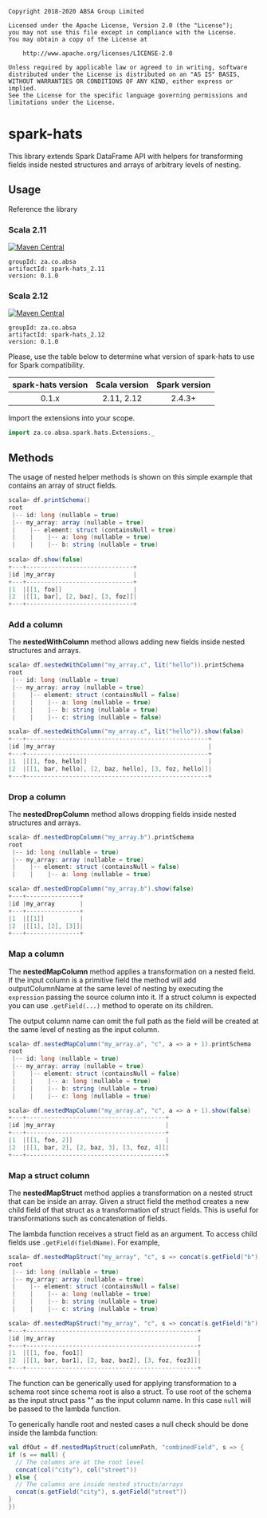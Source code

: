     Copyright 2018-2020 ABSA Group Limited
    
    Licensed under the Apache License, Version 2.0 (the "License");
    you may not use this file except in compliance with the License.
    You may obtain a copy of the License at
    
        http://www.apache.org/licenses/LICENSE-2.0
    
    Unless required by applicable law or agreed to in writing, software
    distributed under the License is distributed on an "AS IS" BASIS,
    WITHOUT WARRANTIES OR CONDITIONS OF ANY KIND, either express or implied.
    See the License for the specific language governing permissions and
    limitations under the License.

# spark-hats
This library extends Spark DataFrame API with helpers for transforming fields inside nested structures and arrays of
arbitrary levels of nesting.

## Usage

Reference the library

### Scala 2.11
[![Maven Central](https://maven-badges.herokuapp.com/maven-central/za.co.absa/spark-hats_2.11/badge.svg)](https://maven-badges.herokuapp.com/maven-central/za.co.absa/spark-hats_2.11)

```
groupId: za.co.absa
artifactId: spark-hats_2.11
version: 0.1.0
```

### Scala 2.12
[![Maven Central](https://maven-badges.herokuapp.com/maven-central/za.co.absa/spark-hats_2.12/badge.svg)](https://maven-badges.herokuapp.com/maven-central/za.co.absa/spark-hats_2.12)

```
groupId: za.co.absa
artifactId: spark-hats_2.12
version: 0.1.0
```

Please, use the table below to determine what version of spark-hats to use for Spark compatibility.

| spark-hats version | Scala version |  Spark version  |
|:------------------:|:-------------:|:---------------:|
|       0.1.x        |  2.11, 2.12   |     2.4.3+      |

Import the extensions into your scope.

```scala
import za.co.absa.spark.hats.Extensions._
```

## Methods

The usage of nested helper methods is shown on this simple example that contains an array of struct fields.

```scala
scala> df.printSchema()
root
 |-- id: long (nullable = true)
 |-- my_array: array (nullable = true)
 |    |-- element: struct (containsNull = true)
 |    |    |-- a: long (nullable = true)
 |    |    |-- b: string (nullable = true)
       
scala> df.show(false)
+---+------------------------------+
|id |my_array                      |
+---+------------------------------+
|1  |[[1, foo]]                    |
|2  |[[1, bar], [2, baz], [3, foz]]|
+---+------------------------------+
```

### Add a column
The **nestedWithColumn** method allows adding new fields inside nested structures and arrays.

```scala
scala> df.nestedWithColumn("my_array.c", lit("hello")).printSchema
root
 |-- id: long (nullable = true)
 |-- my_array: array (nullable = true)
 |    |-- element: struct (containsNull = false)
 |    |    |-- a: long (nullable = true)
 |    |    |-- b: string (nullable = true)
 |    |    |-- c: string (nullable = false)

scala> df.nestedWithColumn("my_array.c", lit("hello")).show(false)
+---+---------------------------------------------------+
|id |my_array                                           |
+---+---------------------------------------------------+
|1  |[[1, foo, hello]]                                  |
|2  |[[1, bar, hello], [2, baz, hello], [3, foz, hello]]|
+---+---------------------------------------------------+
```

### Drop a column
The **nestedDropColumn** method allows dropping fields inside nested structures and arrays.


```scala
scala> df.nestedDropColumn("my_array.b").printSchema
root
 |-- id: long (nullable = true)
 |-- my_array: array (nullable = true)
 |    |-- element: struct (containsNull = false)
 |    |    |-- a: long (nullable = true)

scala> df.nestedDropColumn("my_array.b").show(false)
+---+---------------+
|id |my_array       |
+---+---------------+
|1  |[[1]]          |
|2  |[[1], [2], [3]]|
+---+---------------+
```

### Map a column

The **nestedMapColumn** method applies a transformation on a nested field. If the input column is a primitive field the
method will add outputColumnName at the same level of nesting by executing the `expression` passing the source column
into it. If a struct column is expected you can use `.getField(...)` method to operate on its children.

The output column name can omit the full path as the field will be created at the same level of nesting as the input column.

```scala
scala> df.nestedMapColumn("my_array.a", "c", a => a + 1).printSchema
root
 |-- id: long (nullable = true)
 |-- my_array: array (nullable = true)
 |    |-- element: struct (containsNull = false)
 |    |    |-- a: long (nullable = true)
 |    |    |-- b: string (nullable = true)
 |    |    |-- c: long (nullable = true)

scala> df.nestedMapColumn("my_array.a", "c", a => a + 1).show(false)
+---+---------------------------------------+
|id |my_array                               |
+---+---------------------------------------+
|1  |[[1, foo, 2]]                          |
|2  |[[1, bar, 2], [2, baz, 3], [3, foz, 4]]|
+---+---------------------------------------+
```

### Map a struct column

The **nestedMapStruct** method applies a transformation on a nested struct that can be inside an array. Given a struct
field the method creates a new child field of that struct as a transformation of struct fields. This is useful for
transformations such as concatenation of fields.

The lambda function receives a struct field as an argument. To access child fields use `.getField(fieldName)`. For example, 

```scala
scala> df.nestedMapStruct("my_array", "c", s => concat(s.getField("b"), s.getField("a").cast("string")) ).printSchema
root
 |-- id: long (nullable = true)
 |-- my_array: array (nullable = true)
 |    |-- element: struct (containsNull = false)
 |    |    |-- a: long (nullable = true)
 |    |    |-- b: string (nullable = true)
 |    |    |-- c: string (nullable = true)

scala> df.nestedMapStruct("my_array", "c", s => concat(s.getField("b"), s.getField("a").cast("string")) ).show(false)
+---+------------------------------------------------+
|id |my_array                                        |
+---+------------------------------------------------+
|1  |[[1, foo, foo1]]                                |
|2  |[[1, bar, bar1], [2, baz, baz2], [3, foz, foz3]]|
+---+------------------------------------------------+
```

The function can be generically used for applying transformation to a schema root since schema root is also a struct.
To use root of the schema as the input struct pass "" as the input column name.
In this case `null` will be passed to the lambda function.

To generically handle root and nested cases a null check should be done inside the lambda function:
```scala
val dfOut = df.nestedMapStruct(columnPath, "combinedField", s => {
if (s == null) {
  // The columns are at the root level
  concat(col("city"), col("street"))
} else {
  // The columns are inside nested structs/arrays
  concat(s.getField("city"), s.getField("street"))
}
})
```

